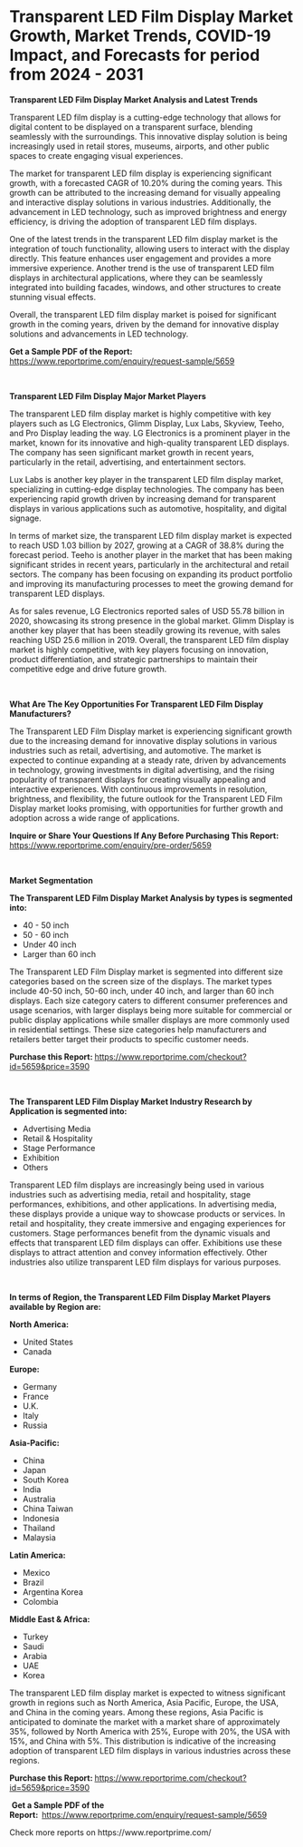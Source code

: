 <p><h1>Transparent LED Film Display Market Growth, Market Trends, COVID-19 Impact, and Forecasts for period from 2024 - 2031</h1></p><p><strong>Transparent LED Film Display Market Analysis and Latest Trends</strong></p>
<p><p>Transparent LED film display is a cutting-edge technology that allows for digital content to be displayed on a transparent surface, blending seamlessly with the surroundings. This innovative display solution is being increasingly used in retail stores, museums, airports, and other public spaces to create engaging visual experiences.</p><p>The market for transparent LED film display is experiencing significant growth, with a forecasted CAGR of 10.20% during the coming years. This growth can be attributed to the increasing demand for visually appealing and interactive display solutions in various industries. Additionally, the advancement in LED technology, such as improved brightness and energy efficiency, is driving the adoption of transparent LED film displays.</p><p>One of the latest trends in the transparent LED film display market is the integration of touch functionality, allowing users to interact with the display directly. This feature enhances user engagement and provides a more immersive experience. Another trend is the use of transparent LED film displays in architectural applications, where they can be seamlessly integrated into building facades, windows, and other structures to create stunning visual effects.</p><p>Overall, the transparent LED film display market is poised for significant growth in the coming years, driven by the demand for innovative display solutions and advancements in LED technology.</p></p>
<p><strong>Get a Sample PDF of the Report:&nbsp;</strong> <a href="https://www.reportprime.com/enquiry/request-sample/5659">https://www.reportprime.com/enquiry/request-sample/5659</a></p>
<p>&nbsp;</p>
<p><strong>Transparent LED Film Display Major Market Players</strong></p>
<p><p>The transparent LED film display market is highly competitive with key players such as LG Electronics, Glimm Display, Lux Labs, Skyview, Teeho, and Pro Display leading the way. LG Electronics is a prominent player in the market, known for its innovative and high-quality transparent LED displays. The company has seen significant market growth in recent years, particularly in the retail, advertising, and entertainment sectors.</p><p>Lux Labs is another key player in the transparent LED film display market, specializing in cutting-edge display technologies. The company has been experiencing rapid growth driven by increasing demand for transparent displays in various applications such as automotive, hospitality, and digital signage.</p><p>In terms of market size, the transparent LED film display market is expected to reach USD 1.03 billion by 2027, growing at a CAGR of 38.8% during the forecast period. Teeho is another player in the market that has been making significant strides in recent years, particularly in the architectural and retail sectors. The company has been focusing on expanding its product portfolio and improving its manufacturing processes to meet the growing demand for transparent LED displays.</p><p>As for sales revenue, LG Electronics reported sales of USD 55.78 billion in 2020, showcasing its strong presence in the global market. Glimm Display is another key player that has been steadily growing its revenue, with sales reaching USD 25.6 million in 2019. Overall, the transparent LED film display market is highly competitive, with key players focusing on innovation, product differentiation, and strategic partnerships to maintain their competitive edge and drive future growth.</p></p>
<p>&nbsp;</p>
<p><strong>What Are The Key Opportunities For Transparent LED Film Display Manufacturers?</strong></p>
<p><p>The Transparent LED Film Display market is experiencing significant growth due to the increasing demand for innovative display solutions in various industries such as retail, advertising, and automotive. The market is expected to continue expanding at a steady rate, driven by advancements in technology, growing investments in digital advertising, and the rising popularity of transparent displays for creating visually appealing and interactive experiences. With continuous improvements in resolution, brightness, and flexibility, the future outlook for the Transparent LED Film Display market looks promising, with opportunities for further growth and adoption across a wide range of applications.</p></p>
<p><strong>Inquire or Share Your Questions If Any Before Purchasing This Report:</strong> <a href="https://www.reportprime.com/enquiry/pre-order/5659">https://www.reportprime.com/enquiry/pre-order/5659</a></p>
<p>&nbsp;</p>
<p><strong>Market Segmentation</strong></p>
<p><strong>The Transparent LED Film Display Market Analysis by types is segmented into:</strong></p>
<p><ul><li>40 - 50 inch</li><li>50 - 60 inch</li><li>Under 40 inch</li><li>Larger than 60 inch</li></ul></p>
<p><p>The Transparent LED Film Display market is segmented into different size categories based on the screen size of the displays. The market types include 40-50 inch, 50-60 inch, under 40 inch, and larger than 60 inch displays. Each size category caters to different consumer preferences and usage scenarios, with larger displays being more suitable for commercial or public display applications while smaller displays are more commonly used in residential settings. These size categories help manufacturers and retailers better target their products to specific customer needs.</p></p>
<p><strong>Purchase this Report:&nbsp;</strong><a href="https://www.reportprime.com/checkout?id=5659&price=3590">https://www.reportprime.com/checkout?id=5659&price=3590</a></p>
<p>&nbsp;</p>
<p><strong>The Transparent LED Film Display Market Industry Research by Application is segmented into:</strong></p>
<p><ul><li>Advertising Media</li><li>Retail & Hospitality</li><li>Stage Performance</li><li>Exhibition</li><li>Others</li></ul></p>
<p><p>Transparent LED film displays are increasingly being used in various industries such as advertising media, retail and hospitality, stage performances, exhibitions, and other applications. In advertising media, these displays provide a unique way to showcase products or services. In retail and hospitality, they create immersive and engaging experiences for customers. Stage performances benefit from the dynamic visuals and effects that transparent LED film displays can offer. Exhibitions use these displays to attract attention and convey information effectively. Other industries also utilize transparent LED film displays for various purposes.</p></p>
<p>&nbsp;</p>
<p><strong>In terms of Region, the Transparent LED Film Display Market Players available by Region are:</strong></p>
<p>
    <p> <strong> North America: </strong>
        <ul>
            <li>United States</li>
            <li>Canada</li>
        </ul>
        </p> 
    <p> <strong> Europe: </strong>
        <ul>
            <li>Germany</li>
            <li>France</li>
            <li>U.K.</li>
            <li>Italy</li>
            <li>Russia</li>
        </ul>
        </p> 
    <p> <strong> Asia-Pacific: </strong>
        <ul>
            <li>China</li>
            <li>Japan</li>
            <li>South Korea</li>
            <li>India</li>
            <li>Australia</li>
            <li>China Taiwan</li>
            <li>Indonesia</li>
            <li>Thailand</li>
            <li>Malaysia</li>
        </ul>
        </p> 
    <p> <strong> Latin America: </strong>
        <ul>
            <li>Mexico</li>
            <li>Brazil</li>
            <li>Argentina Korea</li>
            <li>Colombia</li>
        </ul>
        </p> 
    <p> <strong> Middle East & Africa: </strong>
        <ul>
            <li>Turkey</li>
            <li>Saudi</li>
            <li>Arabia</li>
            <li>UAE</li>
            <li>Korea</li>
        </ul>
    </p>
    </p>
<p><p>The transparent LED film display market is expected to witness significant growth in regions such as North America, Asia Pacific, Europe, the USA, and China in the coming years. Among these regions, Asia Pacific is anticipated to dominate the market with a market share of approximately 35%, followed by North America with 25%, Europe with 20%, the USA with 15%, and China with 5%. This distribution is indicative of the increasing adoption of transparent LED film displays in various industries across these regions.</p></p>
<p><strong>Purchase this Report: </strong><a href="https://www.reportprime.com/checkout?id=5659&price=3590">https://www.reportprime.com/checkout?id=5659&price=3590</a></p>
<p>&nbsp;<strong>Get a Sample PDF of the Report:&nbsp;&nbsp;</strong><a href="https://www.reportprime.com/enquiry/request-sample/5659">https://www.reportprime.com/enquiry/request-sample/5659</a></p>
<p><strong></strong></p>
<p>Check more reports on https://www.reportprime.com/</p>